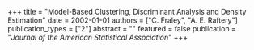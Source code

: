 +++
title = "Model-Based Clustering, Discriminant Analysis and Density Estimation"
date = 2002-01-01
authors = ["C. Fraley", "A. E. Raftery"]
publication_types = ["2"]
abstract = ""
featured = false
publication = "*Journal of the American Statistical Association*"
+++

